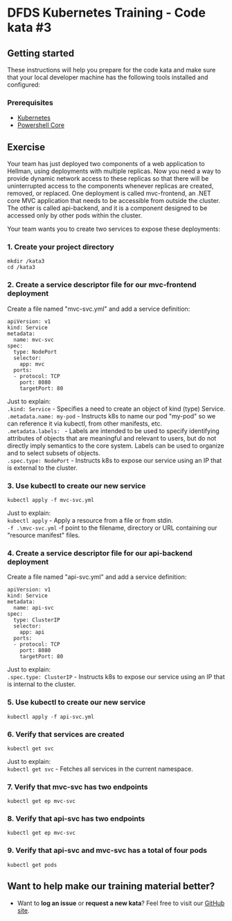 DFDS Kubernetes Training - Code kata #3
======================================

## Getting started

These instructions will help you prepare for the code kata and make sure that your local developer machine has the following tools installed and configured:

### Prerequisites

* [Kubernetes](https://kubernetes.io/docs/tasks/tools/install-kubectl/)
* [Powershell Core](https://docs.microsoft.com/en-us/powershell/scripting/install/installing-powershell?view=powershell-6)

## Exercise

Your team has just deployed two components of a web application to Hellman, using deployments with multiple replicas. Now you need a way to provide dynamic network access to these replicas so that there will be uninterrupted access to the components whenever replicas are created, removed, or replaced. One deployment is called mvc-frontend, an .NET core MVC application that needs to be accessible from outside the cluster. The other is called api-backend, and it is a component designed to be accessed only by other pods within the cluster.

Your team wants you to create two services to expose these deployments:

### 1. Create your project directory
`mkdir /kata3`<br/>
`cd /kata3`

### 2. Create a service descriptor file for our mvc-frontend deployment
Create a file named "mvc-svc.yml" and add a service definition:

```
apiVersion: v1
kind: Service
metadata:
  name: mvc-svc
spec:
  type: NodePort
  selector:
    app: mvc
  ports:
  - protocol: TCP
    port: 8080
    targetPort: 80
```

Just to explain: <br/>
`.kind: Service` - Specifies a need to create an object of kind (type) Service. <br/>
`.metadata.name: my-pod` - Instructs k8s to name our pod "my-pod" so we can reference it via kubectl, from other manifests, etc. <br/>
`.metadata.labels: ` - Labels are intended to be used to specify identifying attributes of objects that are meaningful and relevant to users, but do not directly imply semantics to the core system. Labels can be used to organize and to select subsets of objects.<br/>
`.spec.type: NodePort` - Instructs k8s to expose our service using an IP that is external to the cluster. <br/>

### 3. Use kubectl to create our new service
`kubectl apply -f mvc-svc.yml`

Just to explain: <br/>
`kubectl apply` - Apply a resource from a file or from stdin. <br/>
`-f .\mvc-svc.yml` -f point to the filename, directory or URL containing our "resource manifest" files.

### 4. Create a service descriptor file for our api-backend deployment
Create a file named "api-svc.yml" and add a service definition:

```
apiVersion: v1
kind: Service
metadata:
  name: api-svc
spec:
  type: ClusterIP
  selector:
    app: api
  ports:
  - protocol: TCP
    port: 8080
    targetPort: 80
```

Just to explain: <br/>
`.spec.type: ClusterIP` - Instructs k8s to expose our service using an IP that is internal to the cluster. <br/>

### 5. Use kubectl to create our new service
`kubectl apply -f api-svc.yml`

### 6. Verify that services are created
`kubectl get svc`

Just to explain: <br/>
`kubectl get svc` - Fetches all services in the current namespace. <br/>

### 7. Verify that mvc-svc has two endpoints
`kubectl get ep mvc-svc`

### 8. Verify that api-svc has two endpoints
`kubectl get ep mvc-svc`

### 9. Verify that api-svc and mvc-svc has a total of four pods
`kubectl get pods`

## Want to help make our training material better?

 * Want to **log an issue** or **request a new kata**? Feel free to visit our [GitHub site](https://github.com/dfds/roadmap/issues).
 